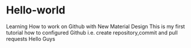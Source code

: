 # Hello-world
Learning How to work on Github with New Material Design
This is my first tutorial how to configured Github i.e. create repository,commit and pull requests
Hello Guys 
